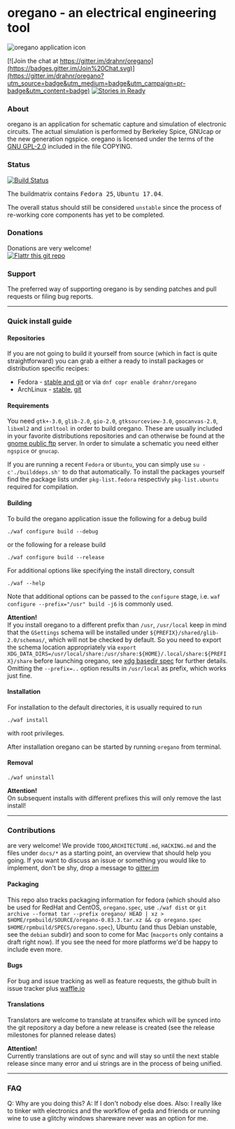 # oregano - an electrical engineering tool

![oregano application icon](https://raw.github.com/drahnr/oregano/wip-deprecation-refactor/data/icons/oregano.png)


[![Join the chat at https://gitter.im/drahnr/oregano](https://badges.gitter.im/Join%20Chat.svg)](https://gitter.im/drahnr/oregano?utm_source=badge&utm_medium=badge&utm_campaign=pr-badge&utm_content=badge)
[![Stories in Ready](https://badge.waffle.io/drahnr/oregano.svg?label=ready&title=Ready)](http://waffle.io/drahnr/oregano) 

### About
oregano is an application for schematic capture and simulation of electronic circuits. The actual simulation is performed by Berkeley Spice, GNUcap or the new generation ngspice.
oregano is licensed under the terms of the [GNU GPL-2.0](http://www.gnu.org/licenses/gpl-2.0.html) included in the
file COPYING.

### Status

[![Build Status](http://ci.ratpoison.io/api/v1/teams/main/pipelines/oregano/jobs/compile/badge)](http://ci.ratpoison.io/teams/main/pipelines/oregano)

The buildmatrix contains <kbd>Fedora 25</kbd>, <kbd>Ubuntu 17.04</kbd>.

The overall status should still be considered `unstable` since the process of re-working core components has yet to be completed.

### Donations

Donations are very welcome!  
[![Flattr this git repo](http://api.flattr.com/button/flattr-badge-large.png)](https://flattr.com/submit/auto?user_id=drahnr&url=https://github.com/drahnr/oregano&title=oregano&language=&tags=github&category=software)

### Support

The preferred way of supporting oregano is by sending patches and pull requests or filing bug reports.

----

### Quick install guide

#### Repositories

If you are not going to build it yourself from source (which in fact is quite straightforward) you can grab a either a ready to install packages or distribution specific recipes:

* Fedora - [stable and git](https://copr.fedoraproject.org/coprs/drahnr/oregano/) or via `dnf copr enable drahnr/oregano`
* ArchLinux - [stable](https://aur.archlinux.org/packages/oregano/), [git](https://aur.archlinux.org/packages/oregano/)

#### Requirements

You need `gtk+-3.0`, `glib-2.0`, `gio-2.0`, `gtksourceview-3.0`, `goocanvas-2.0`, `libxml2` and `intltool` in order to build oregano.
These are usually included in your favorite distributions repositories and can otherwise be found at the [gnome public ftp](ftp://ftp.gnome.org) server.
In order to simulate a schematic you need either `ngspice` or `gnucap`.

If you are running a recent `Fedora` or `Ubuntu`, you can simply use `su -c'./builddeps.sh'` to do that automatically. To install the packages yourself find the package lists under `pkg-list.fedora` respectivly `pkg-list.ubuntu` required for compilation.

#### Building

To build the oregano application issue the following for a debug build

    ./waf configure build --debug

or the following for a release build

    ./waf configure build --release

For additional options like specifying the install directory, consult

    ./waf --help

Note that additional options can be passed to the `configure` stage, i.e. `waf configure --prefix="/usr" build -j6` is commonly used.

**Attention!**  
If you install oregano to a different prefix than `/usr`, `/usr/local` keep in mind that the `GSettings` schema will be installed under `${PREFIX}/shared/glib-2.0/schemas/`, which will not be checked by default. So you need to export the schema location appropriately via `export XDG_DATA_DIRS=/usr/local/share:/usr/share:${HOME}/.local/share:${PREFIX}/share` before launching oregano, see [xdg basedir spec](http://standards.freedesktop.org/basedir-spec/basedir-spec-latest.html) for further details.  
Omitting the `--prefix=..` option results in `/usr/local` as prefix, which works just fine.

#### Installation

For installation to the default directories, it is usually required to run

    ./waf install

with root privileges.

After installation oregano can be started by running `oregano` from terminal.

#### Removal

    ./waf uninstall

**Attention!**  
On subsequent installs with different prefixes this will only remove the last install!

----

### Contributions

are very welcome! We provide `TODO`,`ARCHITECTURE.md`, `HACKING.md` and the files under `docs/*` as a starting point, an overview that should help you going.
If you want to discuss an issue or something you would like to implement, don't be shy, drop a message to [gitter.im](https://gitter.im/drahnr/oregano)

#### Packaging

This repo also tracks packaging information for fedora (which should also be used for RedHat and CentOS, `oregano.spec`, use `./waf dist` or `git archive --format tar --prefix oregano/ HEAD | xz > $HOME/rpmbuild/SOURCE/oregano-0.83.3.tar.xz && cp oregano.spec $HOME/rpmbuild/SPECS/oregano.spec`), Ubuntu (and thus Debian unstable, see the `debian` subdir) and soon to come for Mac (`macports` only contains a draft right now). If you see the need for more platforms we'd be happy to include even more.

#### Bugs

For bug and issue tracking as well as feature requests, the github built in issue tracker plus [waffle.io](https://waffle.io/drahnr/oregano)

#### Translations

Translators are welcome to translate at transifex which will be synced into the git repository a day before a new release is created (see the release milestones for planned release dates)

**Attention!**  
Currently translations are out of sync and will stay so until the next stable release since many error and ui strings are in the process of being unified.

----

### FAQ

Q: Why are you doing this?
A: If I don't nobody else does. Also: I really like to tinker with electronics and the workflow of geda and friends or running wine to use a glitchy windows shareware never was an option for me.
